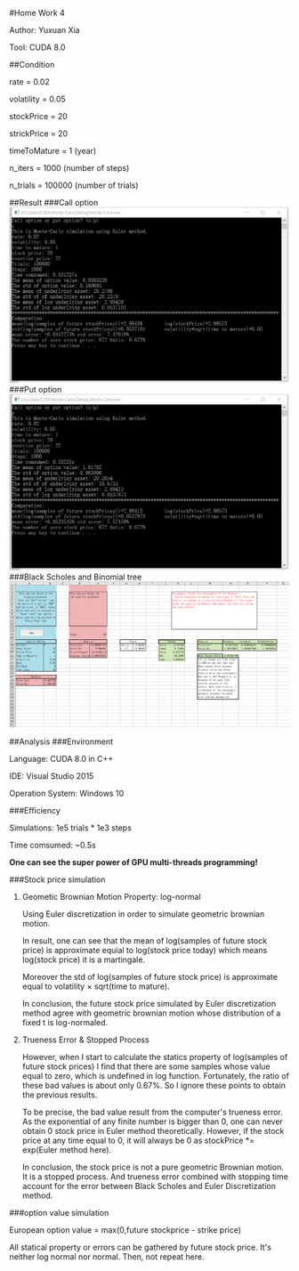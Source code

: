 #Home Work 4

Author: Yuxuan Xia

Tool: CUDA 8.0

##Condition

rate = 0.02

volatility = 0.05

stockPrice = 20

strickPrice = 20

timeToMature = 1 (year)

n_iters = 1000 (number of steps)

n_trials = 100000 (number of trials)

##Result
###Call option
![](call_euler.png)
###Put option
![](put_euler.png)
###Black Scholes and Binomial tree
![](BlackScholesPrice.png)

##Analysis
###Environment

Language: CUDA 8.0 in C++

IDE: Visual Studio 2015

Operation System: Windows 10

###Efficiency

Simulations: 1e5 trials * 1e3 steps

Time comsumed: ~0.5s

**One can see the super power of GPU multi-threads programming!**

###Stock price simulation
1. Geometic Brownian Motion Property: log-normal

	Using Euler discretization in order to simulate geometric brownian motion.

	In result, one can see that the mean of log(samples of future stock price) is approximate equial to log(stock price today) which means log(stock price) it is a martingale. 

	Moreover the std of log(samples of future stock price) is approximate equal to volatility × sqrt(time to mature).

	In conclusion, the future stock price simulated by Euler discretization method agree with geometric brownian motion whose distribution of a fixed t is log-normaled.
	
2. Trueness Error & Stopped Process
	
	However, when I start to calculate the statics property of log(samples of future stock prices) I find that there are some samples whose value equal to zero, which is undefined in log function. Fortunately, the ratio of these bad values is about only 0.67%. So I ignore these points to obtain the previous results.
	
	To be precise, the bad value result from the computer's trueness error. As the exponential of any finite number is bigger than 0, one can never obtain 0 stock price in Euler method theoretically. However, if the stock price at any time equal to 0, it will always be 0 as stockPrice *= exp(Euler method here).
	
	In conclusion, the stock price is not a pure geometric Brownian motion. It is a stopped process. And trueness error combined with stopping time account for the error between Black Scholes and Euler Discretization method.
	
###option value simulation

European option value = max(0,future stockprice - strike price)

All statical property or errors can be gathered by future stock price. It's neither log normal nor normal. Then, not repeat here.


